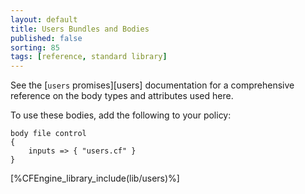 ```yaml
---
layout: default
title: Users Bundles and Bodies
published: false
sorting: 85
tags: [reference, standard library]
---
```


See the [`users` promises][users] documentation for a
comprehensive reference on the body types and attributes used here.

To use these bodies, add the following to your policy:

```cf3
body file control
{
	inputs => { "users.cf" }
}
```



[%CFEngine_library_include(lib/users)%]
